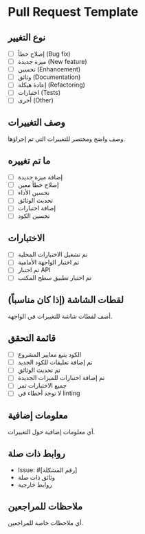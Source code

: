 # Pull Request Template

## نوع التغيير
- [ ] إصلاح خطأ (Bug fix)
- [ ] ميزة جديدة (New feature)
- [ ] تحسين (Enhancement)
- [ ] وثائق (Documentation)
- [ ] إعادة هيكلة (Refactoring)
- [ ] اختبارات (Tests)
- [ ] أخرى (Other)

## وصف التغييرات
وصف واضح ومختصر للتغييرات التي تم إجراؤها.

## ما تم تغييره
- [ ] إضافة ميزة جديدة
- [ ] إصلاح خطأ معين
- [ ] تحسين الأداء
- [ ] تحديث الوثائق
- [ ] إضافة اختبارات
- [ ] تحسين الكود

## الاختبارات
- [ ] تم تشغيل الاختبارات المحلية
- [ ] تم اختبار الواجهة الأمامية
- [ ] تم اختبار API
- [ ] تم اختبار تطبيق سطح المكتب

## لقطات الشاشة (إذا كان مناسباً)
أضف لقطات شاشة للتغييرات في الواجهة.

## قائمة التحقق
- [ ] الكود يتبع معايير المشروع
- [ ] تم إضافة تعليقات للكود الجديد
- [ ] تم تحديث الوثائق
- [ ] تم إضافة اختبارات للميزات الجديدة
- [ ] جميع الاختبارات تمر
- [ ] لا توجد أخطاء في linting

## معلومات إضافية
أي معلومات إضافية حول التغييرات.

## روابط ذات صلة
- Issue: #[رقم المشكلة]
- وثائق ذات صلة
- روابط خارجية

## ملاحظات للمراجعين
أي ملاحظات خاصة للمراجعين. 